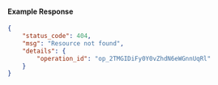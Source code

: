 <!-- Code generated for API Clients. DO NOT EDIT. -->

#### Example Response

```json
{
	"status_code": 404,
	"msg": "Resource not found",
	"details": {
		"operation_id": "op_2TMGIDiFy0Y0vZhdN6eWGnnUqRl"
	}
}
```
